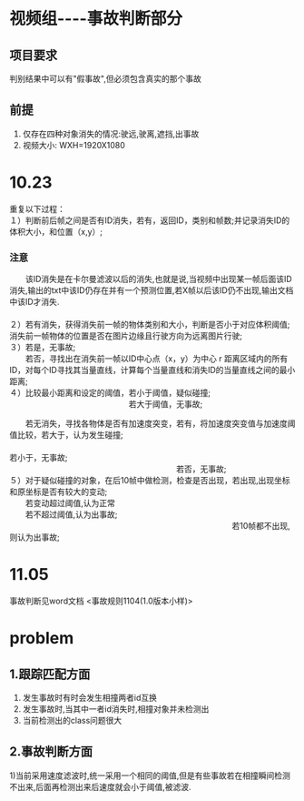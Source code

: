 # 视频组----事故判断部分
## 项目要求
   判别结果中可以有"假事故",但必须包含真实的那个事故
## 前提<br>
1) 仅存在四种对象消失的情况:驶远,驶离,遮挡,出事故<br>
2) 视频大小: WXH=1920X1080<br>
# 10.23<br>
重复以下过程：<br>
１）判断前后帧之间是否有ID消失，若有，返回ID，类别和帧数;并记录消失ID的体积大小，和位置（x,y）;<br>
### 注意<br>
　　该ID消失是在卡尔曼滤波以后的消失,也就是说,当视频中出现某一帧后面该ID消失,输出的txt中该ID仍存在并有一个预测位置,若X帧以后该ID仍不出现,输出文档中该ID才消失.<br>
                                    　　　　　　　　　　　　　　　　　　　　　　　　　　　　　　　　　　　　　　　　　　　　　　　                                   
２）若有消失，获得消失前一帧的物体类别和大小，判断是否小于对应体积阈值;消失前一帧物体的位置是否在图片边缘且行驶方向为远离图片行驶;<br>
３）若是，无事故;<br>
　　若否，寻找出在消失前一帧以ID中心点（x，y）为中心 r 距离区域内的所有ID，对每个ID寻找其当量直线，计算每个当量直线和消失ID的当量直线之间的最小距离;<br>
４）比较最小距离和设定的阈值，若小于阈值，疑似碰撞;<br>
　　　　　　　　　　　　　　　若大于阈值，无事故;<br>
                                                                                                                                    
　　若无消失，寻找各物体是否有加速度突变，若有，将加速度突变值与加速度阈值比较，若大于，认为发生碰撞;<br>
　　　　　　　　　　　　　　　　　　　　　　　　　　　　　　　　　　　　　　　　若小于，无事故;<br>
　　　　　　　　　　　　　　　　　　　　　若否，无事故;<br>
５）对于疑似碰撞的对象，在后10帧中做检测，检查是否出现，若出现,出现坐标和原坐标是否有较大的变动;<br>
　　若变动超过阈值,认为正常<br>
　　若不超过阈值,认为出事故;<br>
　　　　　　　　　　　　　　　　　　　　　　　　　　　　若10帧都不出现,则认为出事故;<br>
                                                                                          
# 11.05<br>
事故判断见word文档 <事故规则1104(1.0版本小样)><br>
# problem<br>
## 1.跟踪匹配方面<br>
1) 发生事故时有时会发生相撞两者id互换<br>
2) 发生事故时,当其中一者id消失时,相撞对象并未检测出<br>
3) 当前检测出的class问题很大<br>
## 2.事故判断方面<br>
1)当前采用速度滤波时,统一采用一个相同的阈值,但是有些事故若在相撞瞬间检测不出来,后面再检测出来后速度就会小于阈值,被滤波.<br>
